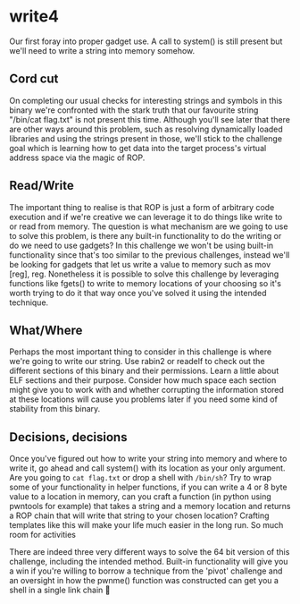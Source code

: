 # write4
Our first foray into proper gadget use. A call to system() is still present but we'll need to write a string into memory somehow.

## Cord cut
On completing our usual checks for interesting strings and symbols in this binary we're confronted with the stark truth that our favourite string "/bin/cat flag.txt" is not present this time. Although you'll see later that there are other ways around this problem, such as resolving dynamically loaded libraries and using the strings present in those, we'll stick to the challenge goal which is learning how to get data into the target process's virtual address space via the magic of ROP.

## Read/Write
The important thing to realise is that ROP is just a form of arbitrary code execution and if we're creative we can leverage it to do things like write to or read from memory. The question is what mechanism are we going to use to solve this problem, is there any built-in functionality to do the writing or do we need to use gadgets? In this challenge we won't be using built-in functionality since that's too similar to the previous challenges, instead we'll be looking for gadgets that let us write a value to memory such as mov [reg], reg. Nonetheless it is possible to solve this challenge by leveraging functions like fgets() to write to memory locations of your choosing so it's worth trying to do it that way once you've solved it using the intended technique.

## What/Where
Perhaps the most important thing to consider in this challenge is where we're going to write our string. Use rabin2 or readelf to check out the different sections of this binary and their permissions. Learn a little about ELF sections and their purpose. Consider how much space each section might give you to work with and whether corrupting the information stored at these locations will cause you problems later if you need some kind of stability from this binary.

## Decisions, decisions
Once you've figured out how to write your string into memory and where to write it, go ahead and call system() with its location as your only argument. Are you going to `cat flag.txt` or drop a shell with `/bin/sh`? Try to wrap some of your functionality in helper functions, if you can write a 4 or 8 byte value to a location in memory, can you craft a function (in python using pwntools for example) that takes a string and a memory location and returns a ROP chain that will write that string to your chosen location? Crafting templates like this will make your life much easier in the long run.
So much room for activities

There are indeed three very different ways to solve the 64 bit version of this challenge, including the intended method. Built-in functionality will give you a win if you're willing to borrow a technique from the 'pivot' challenge and an oversight in how the pwnme() function was constructed can get you a shell in a single link chain 🤫
